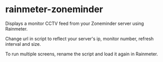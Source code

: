 # rainmeter-zoneminder
Displays a monitor CCTV feed from your Zoneminder server using Rainmeter. 

Change url in script to reflect your server's ip, monitor number, refresh interval and size.

To run multiple screens, rename the script and load it again in Rainmeter.
